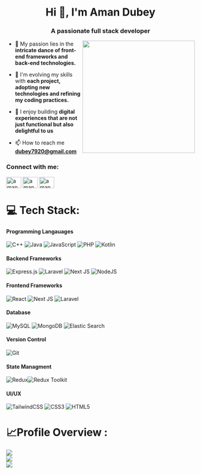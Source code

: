 
<h1 align="center">Hi 👋, I'm Aman Dubey</h1>
<h3 align="center">A passionate full stack developer</h3>
<img align="right" width="300" src="https://media.tenor.com/6JptszQgCnkAAAAi/text-work.gif">

- 👻 My passion lies in the **intricate dance of front-end frameworks and back-end technologies.**

- 🌱 I'm evolving my skills with **each project, adopting new technologies and refining my coding practices.**

- 🤝 I enjoy building **digital experiences that are not just functional but also delightful to us**

- 📫 How to reach me **dubey7920@gmail.com**

<h3 align="left">Connect with me:</h3>
<p align="left">
<a href="https://linkedin.com/in/amandubeyy" target="blank"><img align="center" src="https://raw.githubusercontent.com/rahuldkjain/github-profile-readme-generator/master/src/images/icons/Social/linked-in-alt.svg" alt="amandubeyy" height="30" width="40" /></a>
<a href="https://www.leetcode.com/amandubeyy" target="blank"><img align="center" src="https://raw.githubusercontent.com/rahuldkjain/github-profile-readme-generator/master/src/images/icons/Social/leet-code.svg" alt="amandubeyy" height="30" width="40" /></a>
<a href="https://auth.geeksforgeeks.org/user/amandubeyy" target="blank"><img align="center" src="https://raw.githubusercontent.com/rahuldkjain/github-profile-readme-generator/master/src/images/icons/Social/geeks-for-geeks.svg" alt="amandubey" height="30" width="40" /></a>
</p>



# 💻 Tech Stack:
#### Programming Langauages
![C++](https://img.shields.io/badge/c++-%2300599C.svg?style=for-the-badge&logo=c%2B%2B&logoColor=white) ![Java](https://img.shields.io/badge/java-%23ED8B00.svg?style=for-the-badge&logo=java&logoColor=white)  ![JavaScript](https://img.shields.io/badge/javascript-%23323330.svg?style=for-the-badge&logo=javascript&logoColor=%23F7DF1E) ![PHP](https://img.shields.io/badge/php-%23777BB4.svg?style=for-the-badge&logo=php&logoColor=white) ![Kotlin](https://img.shields.io/badge/kotlin-black.svg?style=for-the-badge&logo=kotlin&logoColor=white) 
#### Backend Frameworks
![Express.js](https://img.shields.io/badge/express.js-%23404d59.svg?style=for-the-badge&logo=express&logoColor=%2361DAFB) ![Laravel](https://img.shields.io/badge/laravel-%23FF2D20.svg?style=for-the-badge&logo=laravel&logoColor=white) ![Next JS](https://img.shields.io/badge/Next-black?style=for-the-badge&logo=next.js&logoColor=white) ![NodeJS](https://img.shields.io/badge/node.js-6DA55F?style=for-the-badge&logo=node.js&logoColor=white) 
#### Frontend Frameworks
![React](https://img.shields.io/badge/react-%2320232a.svg?style=for-the-badge&logo=react&logoColor=%2361DAFB) ![Next JS](https://img.shields.io/badge/Next-black?style=for-the-badge&logo=next.js&logoColor=white) ![Laravel](https://img.shields.io/badge/laravel-%23FF2D20.svg?style=for-the-badge&logo=laravel&logoColor=white) 
#### Database
![MySQL](https://img.shields.io/badge/mysql-%2300f.svg?style=for-the-badge&logo=mysql&logoColor=white) ![MongoDB](https://img.shields.io/badge/MongoDB-%234ea94b.svg?style=for-the-badge&logo=mongodb&logoColor=white)  ![Elastic Search](https://img.shields.io/badge/elastic-blue?style=for-the-badge&logo=elastic&logoColor=white)
#### Version Control
![Git](https://img.shields.io/badge/git-black?style=for-the-badge&logo=git&logoColor=white)
#### State Managment
![Redux](https://img.shields.io/badge/redux-red?style=for-the-badge&logo=redux&logoColor=white)![Redux Toolkit](https://img.shields.io/badge/reduxtoolkit-blue?style=for-the-badge&logo=reduxtoolkit&logoColor=white)
#### UI/UX
![TailwindCSS](https://img.shields.io/badge/tailwindcss-%2338B2AC.svg?style=for-the-badge&logo=tailwind-css&logoColor=white) ![CSS3](https://img.shields.io/badge/css3-%231572B6.svg?style=for-the-badge&logo=css3&logoColor=white) ![HTML5](https://img.shields.io/badge/html5-%23E34F26.svg?style=for-the-badge&logo=html5&logoColor=white)

#  📈Profile Overview :
![](https://github-readme-stats.vercel.app/api?username=amandubeyy&theme=dracula&hide_border=false&include_all_commits=false&count_private=true)<br/>
![](https://github-readme-streak-stats.herokuapp.com/?user=amandubeyy&theme=dracula&hide_border=false)<br/>
![](https://github-readme-stats.vercel.app/api/top-langs/?username=amandubeyy&theme=dracula&hide_border=false&include_all_commits=true&count_private=true&layout=compact)
